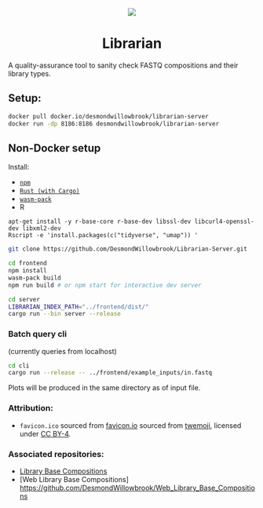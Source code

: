 <center>
<img src="frontend/static/favicon.ico" />

# Librarian 
</center>

A quality-assurance tool to sanity check FASTQ compositions and their library types.

## Setup:

```bash
docker pull docker.io/desmondwillowbrook/librarian-server
docker run -dp 8186:8186 desmondwillowbrook/librarian-server
```

## Non-Docker setup
Install:
- [`npm`](https://www.npmjs.com/get-npm)
- [`Rust (with Cargo)`](https://www.rust-lang.org/) 
- [`wasm-pack`](https://rustwasm.github.io/wasm-pack/installer/)
- R
```
apt-get install -y r-base-core r-base-dev libssl-dev libcurl4-openssl-dev libxml2-dev
Rscript -e 'install.packages(c("tidyverse", "umap")) '
```

```bash
git clone https://github.com/DesmondWillowbrook/Librarian-Server.git
```

```bash
cd frontend
npm install
wasm-pack build
npm run build # or npm start for interactive dev server
```

```bash
cd server
LIBRARIAN_INDEX_PATH="../frontend/dist/"
cargo run --bin server --release
```

### Batch query cli
(currently queries from localhost)
```bash
cd cli
cargo run --release -- ../frontend/example_inputs/in.fastq
```
Plots will be produced in the same directory as of input file.

### Attribution:
- `favicon.ico` sourced from [favicon.io](https://favicon.io/emoji-favicons/books) sourced from [twemoji](https://twemoji.twitter.com/), licensed under [CC BY-4](https://creativecommons.org/licenses/by/4.0/).

### Associated repositories:
- [Library Base Compositions](https://github.com/ChristelKrueger/Library_Base_Compositions)
- [Web Library Base Compositions] https://github.com/DesmondWillowbrook/Web_Library_Base_Compositions
